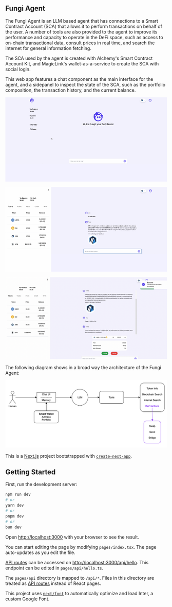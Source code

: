 ## Fungi Agent

The Fungi Agent is an LLM based agent that has connections to a Smart Contract Account (SCA) that allows it to perform transactions on behalf of the user. A number of tools are also provided to the agent to improve its performance and capacity to operate in the DeFi space, such as access to on-chain transactional data, consult prices in real time, and search the internet for general information fetching.

The SCA used by the agent is created with Alchemy's Smart Contract Account Kit, and MagicLink's wallet-as-a-service to create the SCA with social login.

This web app features a chat component as the main interface for the agent, and a sidepanel to inspect the state of the SCA, such as the portfolio composition, the transaction history, and the current balance.

![Alt text](public/readme/FungiAgentSS0.png?raw=true "Fungi Agent")

![Alt text](public/readme/FungiAgentSS1.png?raw=true "Fungi Agent")

![Alt text](public/readme/FungiAgentSS2.png?raw=true "Fungi Agent")

The following diagram shows in a broad way the architecture of the Fungi Agent:

![Alt text](public/readme/FungiAgentDiagram.png?raw=true "Fungi Agent Diagram")



This is a [Next.js](https://nextjs.org/) project bootstrapped with [`create-next-app`](https://github.com/vercel/next.js/tree/canary/packages/create-next-app).

## Getting Started

First, run the development server:

```bash
npm run dev
# or
yarn dev
# or
pnpm dev
# or
bun dev
```

Open [http://localhost:3000](http://localhost:3000) with your browser to see the result.

You can start editing the page by modifying `pages/index.tsx`. The page auto-updates as you edit the file.

[API routes](https://nextjs.org/docs/api-routes/introduction) can be accessed on [http://localhost:3000/api/hello](http://localhost:3000/api/hello). This endpoint can be edited in `pages/api/hello.ts`.

The `pages/api` directory is mapped to `/api/*`. Files in this directory are treated as [API routes](https://nextjs.org/docs/api-routes/introduction) instead of React pages.

This project uses [`next/font`](https://nextjs.org/docs/basic-features/font-optimization) to automatically optimize and load Inter, a custom Google Font.



